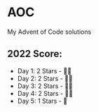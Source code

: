 # AOC
My Advent of Code solutions

## 2022 Score:
* Day 1: 2 Stars - 🌟🌟
* Day 2: 2 Stars - 🌟🌟
* Day 3: 2 Stars - 🌟🌟
* Day 4: 2 Stars - 🌟🌟
* Day 5: 1 Stars - 🌟
